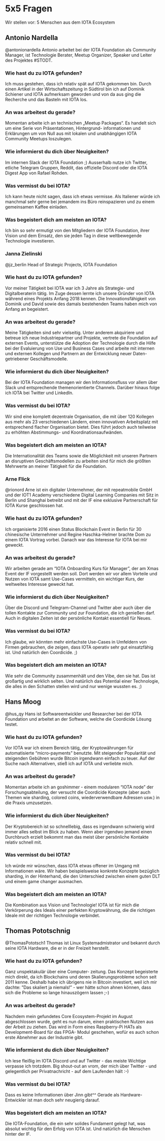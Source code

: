 # 5x5 Fragen
Wir stellen vor: 5 Menschen aus dem IOTA Ecosystem

## Antonio Nardella
@antonionardella
Antonio arbeitet bei der IOTA Foundation als Community Manager, ist Technologie Berater, Meetup Organizer, Speaker und Leiter des Projektes #STODT.

### Wie hast du zu IOTA gefunden?
Ich muss gestehen, dass ich relativ spät auf IOTA gekommen bin. Durch einen Artikel in der Wirtschaftszeitung in Südtirol bin ich auf Dominik Schiener und IOTA aufmerksam geworden und von da aus ging die Recherche und das Basteln mit IOTA los.

### An was arbeitest du gerade?
Momentan arbeite ich an technischen „Meetup Packages“. Es handelt sich um eine Serie von Präsentationen, Hintergrund- informationen und Erklärungen um von Null aus mit lokalen und unabhängigen IOTA Community Meetups loszulegen.

### Wie informierst du dich über Neuigkeiten?
Im internen Slack der IOTA Foundation ;) Ausserhalb nutze ich Twitter, etliche Telegram Gruppen, Reddit, das offizielle Discord oder die IOTA Digest App von Rafael Rohden.

### Was vermisst du bei IOTA?
Ich kann heute nicht sagen, dass ich etwas vermisse. Als Italiener würde ich manchmal sehr gerne bei jemandem ins Büro reinspazieren und zu einem gemeinsamen Kaffee einladen.

### Was begeistert dich am meisten an IOTA?
Ich bin so sehr ermutigt von den Mitgliedern der IOTA Foundation, ihrer Vision und dem Einsatz, den sie jeden Tag in diese weltbewegende Technologie investieren.



### Janna Zielinski
@jz_berlin
Head of Strategic Projects, IOTA Foundation

### Wie hast du zu IOTA gefunden?
Vor meiner Tätigkeit bei IOTA war ich 3 Jahre als Strategie- und Digitalberaterin tätig. Im Zuge dessen lernte ich unsere Gründer von IOTA während eines Projekts Anfang 2018 kennen. Die Innovationsfähigkeit von Dominik und David sowie des damals bestehenden Teams haben mich von Anfang an begeistert.

### An was arbeitest du gerade?
Meine Tätigkeiten sind sehr vielseitig. Unter anderem akquiriere und betreue ich neue Industriepartner und Projekte, vertrete die Foundation auf externen Events, unterstütze die Adoption der Technologie durch die Hilfe bei der Evaluierung von Use und Business Cases und arbeite mit internen und externen Kollegen und Partnern an der Entwicklung neuer Daten- getriebener Geschäftsmodelle.

### Wie informierst du dich über Neuigkeiten?
Bei der IOTA Foundation managen wir den Informationsfluss vor allem über Slack und entsprechende themenorientierte Channels. Darüber hinaus folge ich IOTA bei Twitter und LinkedIn.

### Was vermisst du bei IOTA?
Wir sind eine komplett dezentrale Organisation, die mit über 120 Kollegen aus mehr als 23 verschiedenen Ländern, einen innovativen Arbeitsplatz mit entsprechend flacher Organisation bietet. Dies führt jedoch auch teilweise zu erhöhten Abstimmungs- und Koordinationsaufwänden.

### Was begeistert dich am meisten an IOTA?
Die Internationalität des Teams sowie die Möglichkeit mit unseren Partnern an disruptiven Geschäftsmodellen zu arbeiten sind für mich die größten Mehrwerte an meiner Tätigkeit für die Foundation.

### Arne Flick
@rionord
Arne ist ein digitaler Unternehmer, der mit repeatmobile GmbH und der IOT1 Academy verschiedene Digital Learning Companies mit Sitz in Berlin und Shanghai betreibt und mit der IF eine exklusive Partnerschaft für IOTA Kurse geschlossen hat.

### Wie hast du zu IOTA gefunden?
Ich organisierte 2016 einen Status Blockchain Event in Berlin für 30 chinesische Unternehmer und Regine Haschka-Helmer brachte Dom zu einem IOTA Vortrag vorbei. Danach war das Interesse für IOTA bei mir geweckt.

### An was arbeitest du gerade?
Wir arbeiten gerade am “IOTA Onboarding Kurs für Manager”, der am Xmas Event der IF vorgestellt werden soll. Dort werden wir vor allem Vorteile und Nutzen von IOTA samt Use-Cases vermitteln, ein wichtiger Kurs, der weltweites Interesse geweckt hat.

### Wie informierst du dich über Neuigkeiten?
Über die Discord und Telegram-Channel und Twitter aber auch über die tollen Kontakte zur Community und zur Foundation, die ich genießen darf. Auch in digitalen Zeiten ist der persönliche Kontakt essentiell für Neues.

### Was vermisst du bei IOTA?
Ich glaube, wir könnten mehr einfachste Use-Cases in Umfeldern von Firmen gebrauchen, die zeigen, dass IOTA operativ sehr gut einsatzfähig ist. Und natürlich den Coordicide. ;)

### Was begeistert dich am meisten an IOTA?
Wie sehr die Community zusammenhält und den Vibe, den sie hat. Das ist großartig und wirklich selten. Und natürlich das Potential einer Technologie, die alles in den Schatten stellen wird und nur wenige wussten es. ;)


## Hans Moog
@hus_qy
Hans ist Softwareentwickler und Researcher bei der IOTA Foundation und arbeitet an der Software, welche die Coordicide Lösung testet.

### Wie hast du zu IOTA gefunden?
Vor IOTA war ich einem Bereich tätig, der Kryptowährungen für automatisierte “micro-payments” benutzte. Mit steigender Popularität und steigenden Gebühren wurde Bitcoin irgendwann einfach zu teuer. Auf der Suche nach Alternativen, stieß ich auf IOTA und verliebte mich.

### An was arbeitest du gerade?
Momentan arbeite ich an goshimmer - einem modularen “IOTA node” der Forschungsabteilung, der versucht die Coordicide Konzepte (aber auch Themen wie sharding, colored coins, wiederverwendbare Adressen usw.) in die Praxis umzusetzen.

### Wie informierst du dich über Neuigkeiten?
Der Kryptobereich ist so schnelllebig, dass es irgendwann schwierig wird immer alles selbst im Blick zu haben. Wenn aber irgendwo jemand einen Durchbruch erzielt bekommt man das meist über persönliche Kontakte relativ schnell mit.

### Was vermisst du bei IOTA?
Ich würde mir wünschen, dass IOTA etwas offener im Umgang mit Informationen wäre. Wir haben beispielsweise konkrete Konzepte bezüglich sharding, in der Hinterhand, die den Unterschied zwischen einem guten DLT und einem game changer ausmachen.

### Was begeistert dich am meisten an IOTA?
Die Kombination aus Vision und Technologie! IOTA ist für mich die Verkörperung des Ideals einer perfekten Kryptowährung, die die richtigen Ideale mit der richtigen Technologie verbindet.


## Thomas Pototschnig
@ThomasPototsch1
Thomas ist Linux Systemadmistrator und bekannt durch seine IOTA Hardware, die er in der Freizeit herstellt.

### Wie hast du zu IOTA gefunden?
Ganz unspektakulär über eine Computer- zeitung. Das Konzept begeisterte mich direkt, da ich Blockchains und deren Skalierungsprobleme schon seit 2011 kenne. Deshalb habe ich übrigens nie in Bitcoin investiert, weil ich mir dachte: ”Das skaliert ja niemals!” - wer hätte schon ahnen können, dass sich die Probleme so lange hinauszögern lassen ;-)

### An was arbeitest du gerade?
Nachdem mein gefundetes Core Ecosystem-Projekt im August abgeschlossen wurde, geht es nun darum, einen praktischen Nutzen aus der Arbeit zu ziehen. Das wird in Form eines Raspberry-Pi HATs als Development-Board für das FPGA- Modul geschehen, wofür es auch schon erste Abnehmer aus der Industrie gibt.

### Wie informierst du dich über Neuigkeiten?
Ich lese fleißig im IOTA Discord und auf Twitter - das meiste Wichtige verpasse ich trotzdem. Big shout-out an vrom, der mich über Twitter - und gelegentlich per Privatnachricht - auf dem Laufenden hält :-)

### Was vermisst du bei IOTA?
Dass es keine Informationen über Jinn gibt^^ Gerade als Hardware-Entwickler ist man doch sehr neugierig darauf.

### Was begeistert dich am meisten an IOTA?
Die IOTA-Foundation, die ein sehr solides Fundament gelegt hat, was absolut wichtig für den Erfolg von IOTA ist. Und natürlich die Menschen hinter der IF.

